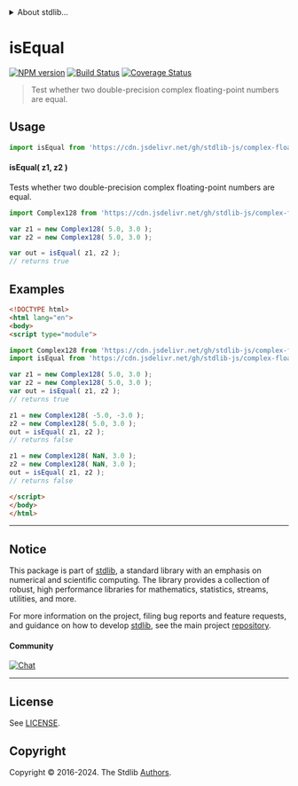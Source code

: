 <!--

@license Apache-2.0

Copyright (c) 2024 The Stdlib Authors.

Licensed under the Apache License, Version 2.0 (the "License");
you may not use this file except in compliance with the License.
You may obtain a copy of the License at

   http://www.apache.org/licenses/LICENSE-2.0

Unless required by applicable law or agreed to in writing, software
distributed under the License is distributed on an "AS IS" BASIS,
WITHOUT WARRANTIES OR CONDITIONS OF ANY KIND, either express or implied.
See the License for the specific language governing permissions and
limitations under the License.

-->


<details>
  <summary>
    About stdlib...
  </summary>
  <p>We believe in a future in which the web is a preferred environment for numerical computation. To help realize this future, we've built stdlib. stdlib is a standard library, with an emphasis on numerical and scientific computation, written in JavaScript (and C) for execution in browsers and in Node.js.</p>
  <p>The library is fully decomposable, being architected in such a way that you can swap out and mix and match APIs and functionality to cater to your exact preferences and use cases.</p>
  <p>When you use stdlib, you can be absolutely certain that you are using the most thorough, rigorous, well-written, studied, documented, tested, measured, and high-quality code out there.</p>
  <p>To join us in bringing numerical computing to the web, get started by checking us out on <a href="https://github.com/stdlib-js/stdlib">GitHub</a>, and please consider <a href="https://opencollective.com/stdlib">financially supporting stdlib</a>. We greatly appreciate your continued support!</p>
</details>

# isEqual

[![NPM version][npm-image]][npm-url] [![Build Status][test-image]][test-url] [![Coverage Status][coverage-image]][coverage-url] <!-- [![dependencies][dependencies-image]][dependencies-url] -->

> Test whether two double-precision complex floating-point numbers are equal.

<!-- Section to include introductory text. Make sure to keep an empty line after the intro `section` element and another before the `/section` close. -->

<section class="intro">

</section>

<!-- /.intro -->

<!-- Package usage documentation. -->



<section class="usage">

## Usage

```javascript
import isEqual from 'https://cdn.jsdelivr.net/gh/stdlib-js/complex-float64-base-assert-is-equal@esm/index.mjs';
```

#### isEqual( z1, z2 )

Tests whether two double-precision complex floating-point numbers are equal.

```javascript
import Complex128 from 'https://cdn.jsdelivr.net/gh/stdlib-js/complex-float64-ctor@esm/index.mjs';

var z1 = new Complex128( 5.0, 3.0 );
var z2 = new Complex128( 5.0, 3.0 );

var out = isEqual( z1, z2 );
// returns true
```

</section>

<!-- /.usage -->

<!-- Package usage notes. Make sure to keep an empty line after the `section` element and another before the `/section` close. -->

<section class="notes">

</section>

<!-- /.notes -->

<!-- Package usage examples. -->

<section class="examples">

## Examples

<!-- eslint no-undef: "error" -->

```html
<!DOCTYPE html>
<html lang="en">
<body>
<script type="module">

import Complex128 from 'https://cdn.jsdelivr.net/gh/stdlib-js/complex-float64-ctor@esm/index.mjs';
import isEqual from 'https://cdn.jsdelivr.net/gh/stdlib-js/complex-float64-base-assert-is-equal@esm/index.mjs';

var z1 = new Complex128( 5.0, 3.0 );
var z2 = new Complex128( 5.0, 3.0 );
var out = isEqual( z1, z2 );
// returns true

z1 = new Complex128( -5.0, -3.0 );
z2 = new Complex128( 5.0, 3.0 );
out = isEqual( z1, z2 );
// returns false

z1 = new Complex128( NaN, 3.0 );
z2 = new Complex128( NaN, 3.0 );
out = isEqual( z1, z2 );
// returns false

</script>
</body>
</html>
```

</section>

<!-- /.examples -->

<!-- C interface documentation. -->



<!-- Section to include cited references. If references are included, add a horizontal rule *before* the section. Make sure to keep an empty line after the `section` element and another before the `/section` close. -->

<section class="references">

</section>

<!-- /.references -->

<!-- Section for related `stdlib` packages. Do not manually edit this section, as it is automatically populated. -->

<section class="related">

</section>

<!-- /.related -->

<!-- Section for all links. Make sure to keep an empty line after the `section` element and another before the `/section` close. -->


<section class="main-repo" >

* * *

## Notice

This package is part of [stdlib][stdlib], a standard library with an emphasis on numerical and scientific computing. The library provides a collection of robust, high performance libraries for mathematics, statistics, streams, utilities, and more.

For more information on the project, filing bug reports and feature requests, and guidance on how to develop [stdlib][stdlib], see the main project [repository][stdlib].

#### Community

[![Chat][chat-image]][chat-url]

---

## License

See [LICENSE][stdlib-license].


## Copyright

Copyright &copy; 2016-2024. The Stdlib [Authors][stdlib-authors].

</section>

<!-- /.stdlib -->

<!-- Section for all links. Make sure to keep an empty line after the `section` element and another before the `/section` close. -->

<section class="links">

[npm-image]: http://img.shields.io/npm/v/@stdlib/complex-float64-base-assert-is-equal.svg
[npm-url]: https://npmjs.org/package/@stdlib/complex-float64-base-assert-is-equal

[test-image]: https://github.com/stdlib-js/complex-float64-base-assert-is-equal/actions/workflows/test.yml/badge.svg?branch=main
[test-url]: https://github.com/stdlib-js/complex-float64-base-assert-is-equal/actions/workflows/test.yml?query=branch:main

[coverage-image]: https://img.shields.io/codecov/c/github/stdlib-js/complex-float64-base-assert-is-equal/main.svg
[coverage-url]: https://codecov.io/github/stdlib-js/complex-float64-base-assert-is-equal?branch=main

<!--

[dependencies-image]: https://img.shields.io/david/stdlib-js/complex-float64-base-assert-is-equal.svg
[dependencies-url]: https://david-dm.org/stdlib-js/complex-float64-base-assert-is-equal/main

-->

[chat-image]: https://img.shields.io/gitter/room/stdlib-js/stdlib.svg
[chat-url]: https://app.gitter.im/#/room/#stdlib-js_stdlib:gitter.im

[stdlib]: https://github.com/stdlib-js/stdlib

[stdlib-authors]: https://github.com/stdlib-js/stdlib/graphs/contributors

[umd]: https://github.com/umdjs/umd
[es-module]: https://developer.mozilla.org/en-US/docs/Web/JavaScript/Guide/Modules

[deno-url]: https://github.com/stdlib-js/complex-float64-base-assert-is-equal/tree/deno
[deno-readme]: https://github.com/stdlib-js/complex-float64-base-assert-is-equal/blob/deno/README.md
[umd-url]: https://github.com/stdlib-js/complex-float64-base-assert-is-equal/tree/umd
[umd-readme]: https://github.com/stdlib-js/complex-float64-base-assert-is-equal/blob/umd/README.md
[esm-url]: https://github.com/stdlib-js/complex-float64-base-assert-is-equal/tree/esm
[esm-readme]: https://github.com/stdlib-js/complex-float64-base-assert-is-equal/blob/esm/README.md
[branches-url]: https://github.com/stdlib-js/complex-float64-base-assert-is-equal/blob/main/branches.md

[stdlib-license]: https://raw.githubusercontent.com/stdlib-js/complex-float64-base-assert-is-equal/main/LICENSE

</section>

<!-- /.links -->

